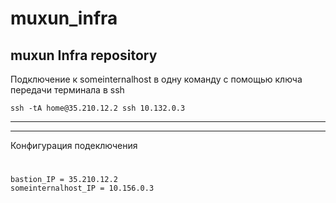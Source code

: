 # muxun_infra
muxun Infra repository
---
Подключение к someinternalhost в одну команду с помощью ключа передачи терминала в ssh

`ssh -tA home@35.210.12.2 ssh 10.132.0.3`

---

---
Конфигурация подеключения
#

```
bastion_IP = 35.210.12.2
someinternalhost_IP = 10.156.0.3

```
